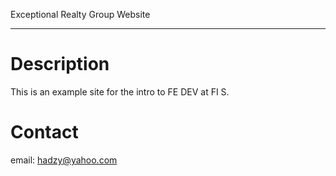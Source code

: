 Exceptional Realty Group Website

----


# Description

This is an example site for the intro to FE DEV at FI S.

# Contact
email:  hadzy@yahoo.com